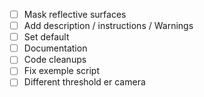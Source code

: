 - [ ] Mask reflective surfaces
- [ ] Add description / instructions / Warnings
- [ ] Set default
- [ ] Documentation
- [ ] Code cleanups
- [ ] Fix exemple script
- [ ] Different threshold er camera